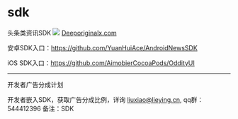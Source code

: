 
# sdk
头条类资讯SDK 
![](https://github.com/SourceCore/sdk/blob/master/deepsource.png)
[Deeporiginalx.com](http://deeporiginalx.com)

安卓SDK入口：https://github.com/YuanHuiAce/AndroidNewsSDK

iOS SDK入口：https://github.com/AimobierCocoaPods/OddityUI

-----------

开发者广告分成计划

开发者嵌入SDK，获取广告分成比例，详询 liuxiao@lieying.cn, qq群： 544412396 备注：SDK
